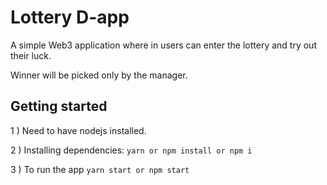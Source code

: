 # Lottery D-app
A simple Web3 application where in users can enter the lottery and try out their luck.

Winner will be picked only by the manager.


## Getting started


1 ) Need to have nodejs installed.

2 ) Installing dependencies: `yarn or npm install or npm i`

3 ) To run the app `yarn start or npm start`
